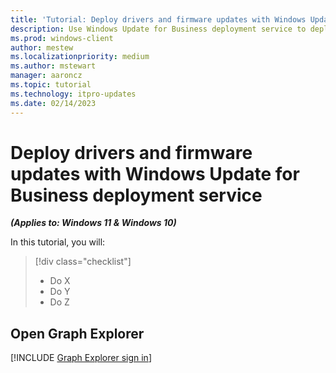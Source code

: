 ```yaml
---
title: 'Tutorial: Deploy drivers and firmware updates with Windows Update for Business deployment service.'
description: Use Windows Update for Business deployment service to deploy driver and firmware updates. 
ms.prod: windows-client
author: mestew
ms.localizationpriority: medium
ms.author: mstewart
manager: aaroncz
ms.topic: tutorial
ms.technology: itpro-updates
ms.date: 02/14/2023
---
```


# Deploy drivers and firmware updates with Windows Update for Business deployment service
<!--7260403, 7512398-->
***(Applies to: Windows 11 & Windows 10)***


In this tutorial, you will:
> [!div class="checklist"]
> * Do X
> * Do Y
> * Do Z


## Open Graph Explorer

<!--Using include for Graph Explorer sign in-->
[!INCLUDE [Graph Explorer sign in](./includes/wufb-deployment-graph-explorer.md)]